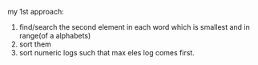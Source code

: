 my 1st approach:
1. find/search the second element in each word which is smallest and in range(of a alphabets)
2. sort them
3. sort numeric logs such that max eles log comes first.